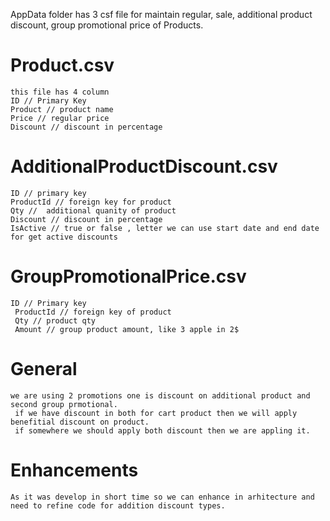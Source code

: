 AppData folder has 3 csf file for maintain regular, sale, additional product discount, group promotional price of Products.

# Product.csv
    this file has 4 column 
    ID // Primary Key
    Product // product name
    Price // regular price
    Discount // discount in percentage 
    
# AdditionalProductDiscount.csv
    ID // primary key
    ProductId // foreign key for product
    Qty //  additional quanity of product
    Discount // discount in percentage 
    IsActive // true or false , letter we can use start date and end date for get active discounts

# GroupPromotionalPrice.csv
    ID // Primary key
     ProductId // foreign key of product
     Qty // product qty 
     Amount // group product amount, like 3 apple in 2$

# General
    we are using 2 promotions one is discount on additional product and second group prmotional.
     if we have discount in both for cart product then we will apply benefitial discount on product. 
     if somewhere we should apply both discount then we are appling it.

# Enhancements
    As it was develop in short time so we can enhance in arhitecture and need to refine code for addition discount types.
    
